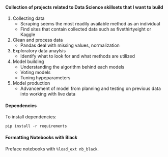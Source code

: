 #### Collection of projects related to Data Science skillsets that I want to build

1. Collecting data
   - Scraping seems the most readily available method as an individual
   - Find sites that contain collected data such as fivethirtyeight or Kaggle
2. Clean and process data
   - Pandas deal with missing values, normalization
3. Exploratory data anaylsis
   - Identify what to look for and what methods are utilized
4. Model building
   - Understanding the algorithm behind each models
   - Voting models
   - Tuning hypeparameters
5. Model production
   - Advancement of model from planning and testing on previous data into working with live data

#### Dependencies

To install dependencies:

```console
pip install -r requirements
```

#### Formatting Notebooks with Black

Preface notebooks with `%load_ext nb_black`.
